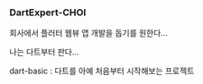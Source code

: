 ### DartExpert-CHOI

회사에서 플러터 웹뷰 앱 개발을 돕기를 원한다... 

나는 다트부터 판다...

dart-basic : 다트를 아예 처음부터 시작해보는 프로젝트 
